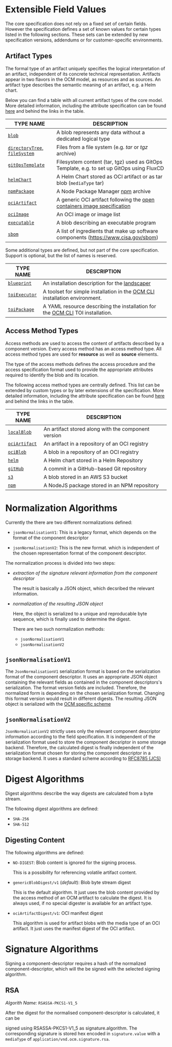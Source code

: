 # Extensible Field Values

The core specification does not rely on a fixed set of certain fields. However the specification defines a set of known values for certain types listed in the following sections. These sets can be extended by new specification versions, addendums or for customer-specific environments.

## Artifact Types

The formal type of an artifact uniquely specifies the logical interpretation of an artifact, independent of its concrete technical representation.
Artifacts appear in two flavors in the OCM model, as resources and as sources. An artifact type describes the semantic meaning of an artifact, e.g. a Helm chart.

Below you can find a table with all current artifact types of the core model. More detailed information, including the attribute specification can be found [here](../04-extensions/01-artifact-types/README.md) and behind the links in the table.

| TYPE NAME                                     | DESCRIPTION                                                                                                                                |
|-----------------------------------------------|--------------------------------------------------------------------------------------------------------------------------------------------|
| [`blob`](../04-extensions/01-artifact-types/blob.md)                               | A blob represents any data without a dedicated logical type                             |
| [`directoryTree`, `fileSystem`](../04-extensions/01-artifact-types/file-system.md) | Files from a file system (e.g. *tar* or *tgz* archive)    |
| [`gitOpsTemplate`](../04-extensions/01-artifact-types/gitops.md)                   | Filesystem content (tar, tgz) used as GitOps Template, e.g. to set up GitOps using FluxCD |
| [`helmChart`](../04-extensions/01-artifact-types/helmchart.md)                     | A Helm Chart stored as OCI artifact or as tar blob (`mediaType` tar) |
| [`npmPackage`](../04-extensions/01-artifact-types/npm.md)                          | A Node Package Manager [npm](https://www.npmjs.com) archive |
| [`ociArtifact`](../04-extensions/01-artifact-types/oci-artifact.md)                | A generic OCI artifact following the [open containers image specification](https://github.com/spec/blob/main/spec.md) |
| [`ociImage`](../04-extensions/01-artifact-types/oci-image.md)                      | An OCI image or image list  |
| [`executable`](../04-extensions/01-artifact-types/executable.md)                   | A blob describing an executable program |
| [`sbom`](../04-extensions/01-artifact-types/sbom.md)                               | A list of ingredients that make up software components (https://www.cisa.gov/sbom) |

Some additional types are defined, but not part of the core specification. Support is optional, but the list of names is reserved.

| TYPE NAME          |DESCRIPTION                          |
|--------------------|-------------------------------------|
| [`blueprint`](../04-extensions/01-artifact-types/blueprint.md)                   | An installation description for the [landscaper](https://github.com/gardener/landscaper)           |
| [`toiExecutor`](../04-extensions/01-artifact-types/toiexecutor.md)               | A toolset for simple installation in the [OCM CLI](https://github.com/open-component-model/ocm/blob/cm_toi.md) installation environment.    |
| [`toiPackage`](../04-extensions/01-artifact-types/toipackackage.md)              | A YAML resource describing the installation for the [OCM CLI](https://github.com/open-component-model/ocm/blob/main/docs/reference/ocm_toi.md) TOI installation. |


## Access Method Types

Access methods are used to access the content of artifacts described by a component version. Every access method has an access method type.
All access method types are used for **resource** as well as **source** elements.  

The type of the access methods defines the access procedure and the access specification format used to provide the appropriate attributes
required to identify the blob and its location.

The following access method types are centrally defined. This list can be extended by custom types or by later extensions of the specification.
More detailed information, including the attribute specification can be found [here](../04-extensions/02-access-types/README.md)
and behind the links in the table.

| TYPE NAME | DESCRIPTION |
|---------------------------------|-----------------------------------------------------|
| [`localBlob`](localblob.md)     | An artifact stored along with the component version |
| [`ociArtifact`](ociartifact.md) | An artifact in a repository of an OCI registry      |
| [`ociBlob`](ociblob.md)         | A blob in a repository of an OCI registry           |
| [`helm`](helm.md)               | A Helm chart stored in a Helm Repository            |
| [`gitHub`](github.md)           | A commit in a GitHub-based Git repository           |
| [`s3`](s3.md)                   | A blob stored in an AWS S3 bucket                   |
| [`npm`](npm.md)                 | A NodeJS package stored in an NPM repository        |         


# Normalization Algorithms

Currently the there are two different normalizations defined:

- `jsonNormalisationV1`: This is a legacy format, which depends on the format of the
  component descriptor

- `jsonNormalisationV2`: This is the new format. which is independent of the
  chosen representation format of the component descriptor.

The normalization process is divided into two steps:

- *extraction of the signature relevant information from the component descriptor*

  The result is basically a JSON object, which decsribed the relevant information.

- *normalization of the resulting JSON object*

  Here, the object is serialized to a unique and reproducable byte sequence, which is finally used to determine the digest.

  There are two such normalization methods:
  - `jsonNormalisationV1`
  - `jsonNormalisationV2`

## `jsonNormalisationV1`

The `JsonNormalisationV1` serialization format is based on the serialization format of the component descriptor. It uses an appropriate JSON object containing the relevant fields as contained in the component descriptors's serialization. The format version fields are included. Therefore, the normalized form is depending on the chosen serialization format. Changing this format version would result in different digests. The resulting JSON object is serialized with the [OCM specific scheme](#generic-normalization-format)

## `jsonNormalisationV2`

`JsonNormalisationV2` strictly uses only the relevant component descriptor
information according to the field specification. It is independent of the serialization format used to store the component decsriptor in some storage backend. Therefore, the calculated digest is finally independent of the serialization format chosen for storing the component descriptor in a storage backend. It uses a standard scheme according to [RFC8785 (JCS)](https://www.rfc-editor.org/rfc/rfc8785)


# Digest Algorithms

Digest algorithms describe the way digests are calculated from a byte stream.

The following digest algorithms are defined:

- `SHA-256`
- `SHA-512`

## Digesting Content
The following algorithms are defined:

- `NO-DIGEST`: Blob content is ignored for the signing process.

  This is a possibility for referencing volatile artifact content.

- `genericBlobDigest/v1` (*default*): Blob byte stream digest

  This is the default algorithm. It just uses the blob content
  provided by the access method of an OCM artifact to calculate the digest.
  It is always used, if no special digester is available for an artifact type.

- `ociArtifactDigest/v1`: OCI manifest digest

  This algorithm is used for artifact blobs with the media type of an OCI artifact.
  It just uses the manifest digest of the OCI artifact.

# Signature Algorithms

Signing a component-descriptor requires a hash of the normalized component-descriptor,
which will the be signed with the selected signing algorithm.

## RSA

*Algorith Name:* `RSASSA-PKCS1-V1_5`

After the digest for the normalised component-descriptor is calculated, it can be

signed using RSASSA-PKCS1-V1_5 as signature.algorithm. The corresponding signature is stored hex encoded in `signature.value` with a `mediaType` of
`application/vnd.ocm.signature.rsa`.
